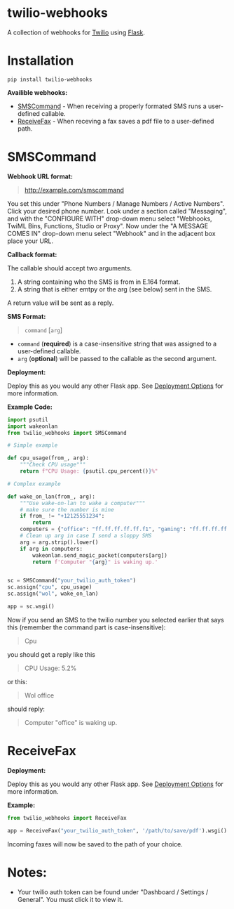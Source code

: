 # twilio-webhooks

A collection of webhooks for [Twilio](https://www.twilio.com/) using [Flask](https://palletsprojects.com/p/flask/).

# Installation

```console
pip install twilio-webhooks
```

**Availible webhooks:**

- [SMSCommand](#SMSCommand) - When receiving a properly formated SMS runs a user-defined callable.
- [ReceiveFax](#ReceiveFax) - When receving a fax saves a pdf file to a user-defined path.

# SMSCommand

**Webhook URL format:**

> http://example.com/smscommand

You set this under "Phone Numbers / Manage Numbers / Active Numbers". Click your desired phone number. Look under a section called "Messaging", and with the "CONFIGURE WITH" drop-down menu select "Webhooks, TwiML Bins, Functions, Studio or Proxy". Now under the "A MESSAGE COMES IN" drop-down menu select "Webhook" and in the adjacent box place your URL.

**Callback format:**

The callable should accept two arguments.

1. A string containing who the SMS is from in E.164 format.
2. A string that is either emtpy or the arg (see below) sent in the SMS.

A return value will be sent as a reply.

**SMS Format:**

> `command` [`arg`]

- `command` (**required**) is a case-insensitive string that was assigned to a user-defined callable. 
- `arg` (**optional**) will be passed to the callable as the second argument.

**Deployment:**

Deploy this as you would any other Flask app. See [Deployment Options](https://flask.palletsprojects.com/en/1.1.x/deploying/) for more information.

**Example Code:**

```python
import psutil
import wakeonlan
from twilio_webhooks import SMSCommand

# Simple example

def cpu_usage(from_, arg):
    """Check CPU usage"""
    return f"CPU Usage: {psutil.cpu_percent()}%"

# Complex example

def wake_on_lan(from_, arg):
    """Use wake-on-lan to wake a computer"""
    # make sure the number is mine
    if from_ != "+12125551234":
        return
    computers = {"office": "ff.ff.ff.ff.ff.f1", "gaming": "ff.ff.ff.ff.ff.f2"}
    # Clean up arg in case I send a sloppy SMS
    arg = arg.strip().lower()
    if arg in computers:
        wakeonlan.send_magic_packet(computers[arg])
        return f'Computer "{arg}" is waking up.'


sc = SMSCommand("your_twilio_auth_token")
sc.assign("cpu", cpu_usage)
sc.assign("wol", wake_on_lan)

app = sc.wsgi()
```

Now if you send an SMS to the twilio number you selected earlier that says this (remember the command part is case-insensitive):

> Cpu

you should get a reply like this

> CPU Usage: 5.2%

or this:

> Wol office

should reply:

> Computer "office" is waking up.

# ReceiveFax

**Deployment:**

Deploy this as you would any other Flask app. See [Deployment Options](https://flask.palletsprojects.com/en/1.1.x/deploying/) for more information.

**Example:**

```python
from twilio_webhooks import ReceiveFax

app = ReceiveFax("your_twilio_auth_token", '/path/to/save/pdf').wsgi()
```

Incoming faxes will now be saved to the path of your choice.

# Notes:

* Your twilio auth token can be found under "Dashboard / Settings / General". You must click it to view it.
